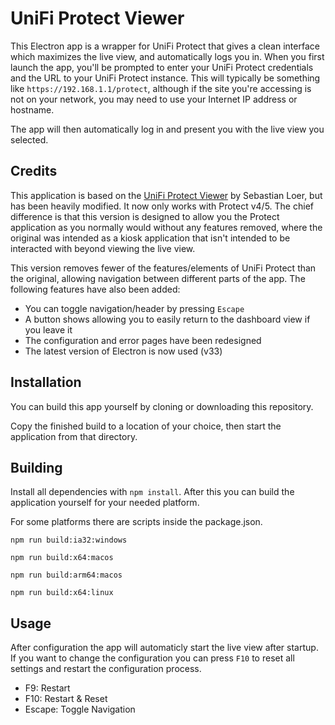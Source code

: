 # UniFi Protect Viewer

This Electron app is a wrapper for UniFi Protect that gives a clean interface which maximizes the live view, and automatically logs you in. When you first launch the app, you'll be prompted to enter your UniFi Protect credentials and the URL to your UniFi Protect instance. This will typically be something like `https://192.168.1.1/protect`, although if the site you're accessing is not on your network, you may need to use your Internet IP address or hostname.

The app will then automatically log in and present you with the live view you selected.

## Credits

This application is based on the [UniFi Protect Viewer](https://github.com/digital195/unifi-protect-viewer) by Sebastian Loer, but has been heavily modified. It now only works with Protect v4/5. The chief difference is that this version is designed to allow you the Protect application as you normally would without any features removed, where the original was intended as a kiosk application that isn't intended to be interacted with beyond viewing the live view.

This version removes fewer of the features/elements of UniFi Protect than the original, allowing navigation between different parts of the app. The following features have also been added:

- You can toggle navigation/header by pressing `Escape`
- A button shows allowing you to easily return to the dashboard view if you leave it
- The configuration and error pages have been redesigned
- The latest version of Electron is now used (v33)

## Installation

You can build this app yourself by cloning or downloading this repository.

Copy the finished build to a location of your choice, then start the application from that directory.

## Building

Install all dependencies with `npm install`. After this you can build the application yourself for your needed platform.

For some platforms there are scripts inside the package.json.

`npm run build:ia32:windows`

`npm run build:x64:macos`

`npm run build:arm64:macos`

`npm run build:x64:linux`

## Usage

After configuration the app will automaticly start the live view after startup. If you want to change the configuration you can press `F10` to reset all settings and restart the configuration process.

- F9: Restart
- F10: Restart & Reset
- Escape: Toggle Navigation
